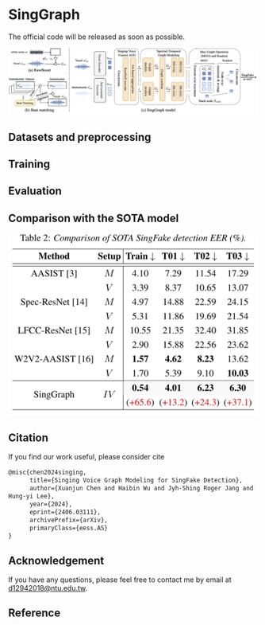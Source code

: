 # SingGraph

The official code will be released as soon as possible.

![](figures/singgraph.png)

## Datasets and preprocessing

## Training

## Evaluation

## Comparison with the SOTA model

<div class="center" style="text-align: center">
    <div class="center col-md-8" style="text-align: center">
        <img src="figures/singfake_sota.jpg"/>
    </div>
</div>

## Citation
If you find our work useful, please consider cite
```
@misc{chen2024singing,
      title={Singing Voice Graph Modeling for SingFake Detection}, 
      author={Xuanjun Chen and Haibin Wu and Jyh-Shing Roger Jang and Hung-yi Lee},
      year={2024},
      eprint={2406.03111},
      archivePrefix={arXiv},
      primaryClass={eess.AS}
}
```
## Acknowledgement
If you have any questions, please feel free to contact me by email at d12942018@ntu.edu.tw.

## Reference
